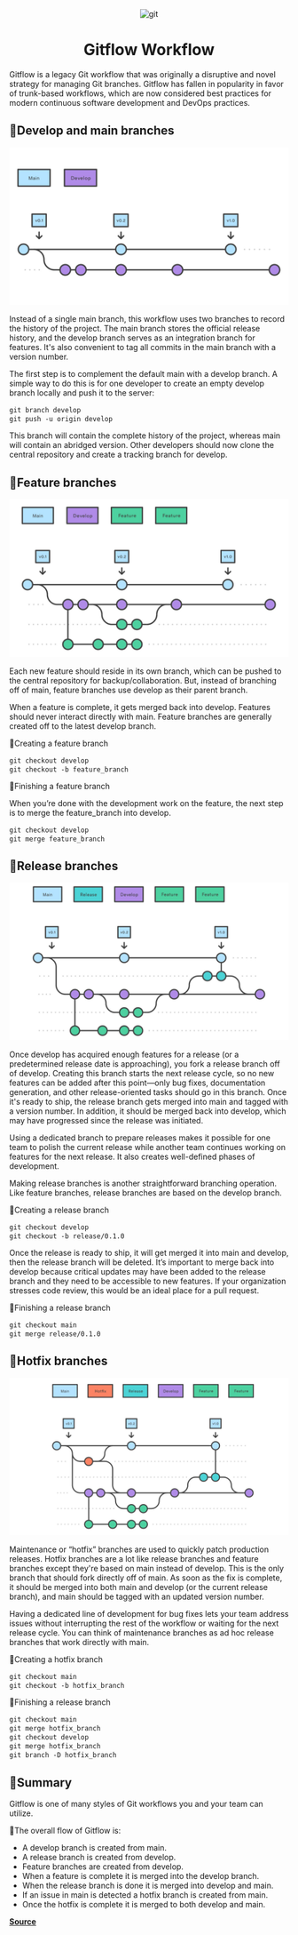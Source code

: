<div align="center"><img src="https://www.vectorlogo.zone/logos/git-scm/git-scm-icon.svg" alt="git" width="70" height="70"/></div>
<h1 align="center">Gitflow Workflow</h1>
<p>Gitflow is a legacy Git workflow that was originally a disruptive and novel strategy for managing Git branches. Gitflow has fallen in popularity in favor of trunk-based workflows, which are now considered best practices for modern continuous software development and DevOps practices.</p>
<h2>🔸Develop and main branches</h2>
<img src="./src/main_develop.jpg">
<p>Instead of a single main branch, this workflow uses two branches to record the history of the project. The main branch stores the official release history, and the develop branch serves as an integration branch for features. It's also convenient to tag all commits in the main branch with a version number.

The first step is to complement the default main with a develop branch. A simple way to do this is for one developer to create an empty develop branch locally and push it to the server:
```
git branch develop
git push -u origin develop
```
This branch will contain the complete history of the project, whereas main will contain an abridged version. Other developers should now clone the central repository and create a tracking branch for develop.</p>
<h2>🔸Feature branches</h2>
<img src="./src/feature_branches.jpg">
<p>Each new feature should reside in its own branch, which can be pushed to the central repository for backup/collaboration. But, instead of branching off of main, feature branches use develop as their parent branch.

When a feature is complete, it gets merged back into develop. Features should never interact directly with main.
Feature branches are generally created off to the latest develop branch.</p>
🔹Creating a feature branch

```
git checkout develop
git checkout -b feature_branch
```

🔹Finishing a feature branch
<p>When you’re done with the development work on the feature, the next step is to merge the feature_branch into develop.</p>

```
git checkout develop
git merge feature_branch
```
<h2>🔸Release branches</h2>
<img src="./src/release_branch.jpg">
<p>Once develop has acquired enough features for a release (or a predetermined release date is approaching), you fork a release branch off of develop. Creating this branch starts the next release cycle, so no new features can be added after this point—only bug fixes, documentation generation, and other release-oriented tasks should go in this branch. Once it's ready to ship, the release branch gets merged into main and tagged with a version number. In addition, it should be merged back into develop, which may have progressed since the release was initiated.

Using a dedicated branch to prepare releases makes it possible for one team to polish the current release while another team continues working on features for the next release. It also creates well-defined phases of development.

Making release branches is another straightforward branching operation. Like feature branches, release branches are based on the develop branch.</p>

🔹Creating a release branch

```
git checkout develop
git checkout -b release/0.1.0
```
<p>Once the release is ready to ship, it will get merged it into main and develop, then the release branch will be deleted. It’s important to merge back into develop because critical updates may have been added to the release branch and they need to be accessible to new features. If your organization stresses code review, this would be an ideal place for a pull request.</p>
🔹Finishing a release branch

```
git checkout main
git merge release/0.1.0
```
<h2>🔸Hotfix branches</h2>
<img src="./src/hotfix_branch.jpg">
<p>Maintenance or “hotfix” branches are used to quickly patch production releases. Hotfix branches are a lot like release branches and feature branches except they're based on main instead of develop. This is the only branch that should fork directly off of main. As soon as the fix is complete, it should be merged into both main and develop (or the current release branch), and main should be tagged with an updated version number.</p>
<p>Having a dedicated line of development for bug fixes lets your team address issues without interrupting the rest of the workflow or waiting for the next release cycle. You can think of maintenance branches as ad hoc release branches that work directly with main.</p>
🔹Creating a hotfix branch

```
git checkout main
git checkout -b hotfix_branch
```
🔹Finishing a release branch

```
git checkout main
git merge hotfix_branch
git checkout develop
git merge hotfix_branch
git branch -D hotfix_branch
```
<h2>🔸Summary</h2>
Gitflow is one of many styles of Git workflows you and your team can utilize.

🔹The overall flow of Gitflow is:
- A develop branch is created from main.
- A release branch is created from develop.
- Feature branches are created from develop.
- When a feature is complete it is merged into the develop branch.
- When the release branch is done it is merged into develop and main.
- If an issue in main is detected a hotfix branch is created from main.
- Once the hotfix is complete it is merged to both develop and main.

<a style="font-weight:bold" href="https://www.atlassian.com/git/tutorials/comparing-workflows/gitflow-workflow">Source</a>
